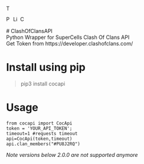 <p>
    <a href="https://github.com/tonybenoy/cocapi/actions">
        <img src="https://github.com/tonybenoy/cocapi/workflows/Tests/badge.svg" alt="Test Status" height="15">
    </a>
</p>
<p>
    <a href="https://www.python.org/downloads/"><img src="https://img.shields.io/badge/python-3.8+-blue.svg" alt="Python version" height="15"></a>
    <a href="https://github.com/tonybenoy/cocapi/blob/master/LICENSE"><img src="https://img.shields.io/pypi/l/markdown-subtemplate.svg" alt="License" height="15"></a>
    <a href="https://github.com/psf/black">
        <img src="https://img.shields.io/badge/code%20style-black-000000.svg" alt="Codestyle Black" height="15">
    </a>
</p>
# ClashOfClansAPI </br>
Python Wrapper for SuperCells Clash Of Clans API </br>
Get Token from https://developer.clashofclans.com/</br>

# Install using pip </br>

> pip3 install cocapi


# Usage </br>

```
from cocapi import CocApi
token = 'YOUR_API_TOKEN';
timeout=1 #requests timeout
api=CocApi(token,timeout)
api.clan_members("#PU8J2RQ")
```
*Note versions below 2.0.0 are not supported anymore*